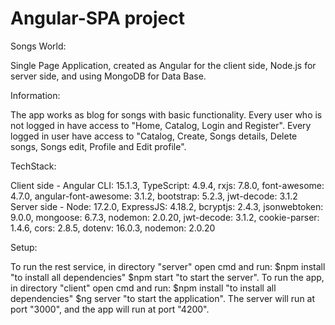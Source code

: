 # Angular-SPA project

Songs World:

Single Page Application, created as Angular for the client side, Node.js for server side, and using MongoDB for Data Base.

Information:

The app works as blog for songs with basic functionality. Every user who is not logged in have access to "Home, Catalog, Login and Register".
Every logged in user have access to "Catalog, Create, Songs details, Delete songs, Songs edit, Profile and Edit profile".

TechStack:

Client side - Angular CLI: 15.1.3, TypeScript: 4.9.4, rxjs: 7.8.0, font-awesome: 4.7.0, angular-font-awesome: 3.1.2, bootstrap: 5.2.3, jwt-decode: 3.1.2
Server side - Node: 17.2.0, ExpressJS: 4.18.2, bcryptjs: 2.4.3, jsonwebtoken: 9.0.0, mongoose: 6.7.3, nodemon: 2.0.20, jwt-decode: 3.1.2, cookie-parser: 1.4.6, cors: 2.8.5, dotenv: 16.0.3, nodemon: 2.0.20

Setup:

To run the rest service, in directory "server" open cmd and run: $npm install "to install all dependencies" $npm start "to start the server".
To run the app, in directory "client" open cmd and run: $npm install "to install all dependencies" $ng server "to start the application".
The server will run at port "3000", and the app will run at port "4200".

